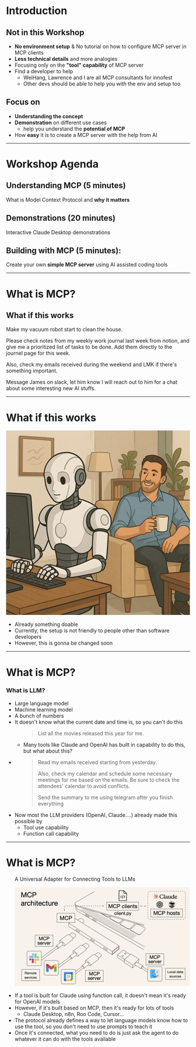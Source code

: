# <span class="text-blue-500">Introduction</span>

<v-clicks>

## <span class="text-amber-400">Not in this Workshop</span>
- **No environment setup** & No tutorial on how to configure MCP server in MCP clients
- **Less technical details** and more analogies
- Focusing only on the **"tool" capability** of MCP server
- Find a developer to help
  - <span class="text-green-400">WeiHang, Lawrence and I are all MCP consultants for innofest</span>
  - Other devs should be able to help you with the env and setup too

## <span class="text-amber-400">Focus on</span>
  - **Understanding the concept**
  - **Demonstration** on different use cases
    - help you understand the **potential of MCP**
  - How **easy** it is to create a MCP server with the help from AI

</v-clicks>

---

# <span class="text-blue-500">Workshop Agenda</span>

## <span class="text-amber-400">**Understanding MCP**</span> (5 minutes)
What is Model Context Protocol and **why it matters**

## <span class="text-amber-400">**Demonstrations**</span> (20 minutes)
Interactive Claude Desktop demonstrations

## <span class="text-amber-400">**Building with MCP**</span> (5 minutes):
Create your own **simple MCP server** using AI assisted coding tools

---

# <span class="text-blue-500">What is MCP?</span>

## <span class="text-amber-400">What if this works</span>

<v-clicks>
<div class="bg-gray-800 border-l-4 border-blue-500 p-4 my-4">

<span class='text-gray-300'>
<p></p>
<p>Make my vacuum robot start to clean the house.</p>
<p>Please check notes from my weekly work journal last week from notion, and give me a prioritized list of tasks to be done. Add them directly to the journel page for this week.</p>
<p>Also, check my emails received during the weekend and LMK if there's something important.</p>
<p>Message James on slack, let him know I will reach out to him for a chat about some interesting new AI stuffs.</p>
</span>

</div>

</v-clicks>

---

# <span class="text-blue-500">What if this works</span>

<div class="grid grid-cols-2 gap-4">
  <div class="flex items-center justify-center">
    <img src="/images/robot_working_human_looking.png" alt="Robot" class="w-full h-auto" />
  </div>
  <div>
    <ul>
      <li><span class="text-green-400">Already something doable</span></li>
      <li>Currently, the setup is <span class="text-red-400">not friendly</span> to people other than software developers</li>
      <li>However, this is <span class="text-green-400">gonna be changed soon</span></li>
    </ul>
  </div>
</div>

---

# <span class="text-blue-500">What is MCP?</span>

### <span class="text-amber-400">What is LLM?</span>

<v-clicks>
  <ul>
    <li><span class="text-green-400">Large language model</span></li>
    <li><span class="text-green-400">Machine learning model</span></li>
    <li><span class="text-green-400">A bunch of numbers</span></li>
    <li>It <span class="text-red-400">doesn't know</span> what the current date and time is, so you can't do this
      <ul>
          <blockquote class="text-amber-500 font-bold border-l-4 pl-4 border-amber-500">
            List all the movies released this year for me.
          </blockquote>
          <li>Many tools like Claude and OpenAI has <span class="text-green-400">built in capability</span> to do this, but what about this?</li>
      </ul>
    </li>
    <li>
      <ul>
          <blockquote class="text-amber-500 font-bold border-l-4 pl-4 border-amber-500">
            <p>Read my emails received starting from yesterday.</p>
            <p>Also, check my calendar and schedule some necessary meetings for me based on the emails. Be sure to check the attendees' calendar to avoid conflicts.</p>
            <p>Send the summary to me using telegram after you finish everything</p>
          </blockquote>
      </ul>
    </li>
    <li>Now most the LLM providers (OpenAI, Claude....) already made this possible by
      <ul>
        <li><span class="text-green-400">Tool use capability</span></li>
        <li><span class="text-green-400">Function call capability</span></li>
      </ul>
    </li>
  </ul>
</v-clicks>

---

# <span class="text-blue-500">What is MCP?</span>


<div class="grid grid-cols-2 gap-4">
  <div class="flex items-center justify-center">
    <ul>
      <p><span class="text-green-400 font-bold">A Universal Adapter for Connecting Tools to LLMs</span></p>
      <p><img src="/images/mcp_usb_adapter.png" alt="Robot" class="w-full h-auto" /></p>
    </ul>
  </div>
  <div><v-clicks>
    <ul>
      <li>If a tool is built for Claude using function call, it <span class="text-red-400">doesn't mean it's ready</span> for OpenAI models</li>
      <li>
        However, if it's built based on MCP, then it's <span class="text-green-400">ready for lots of tools</span>
        <ul>
          <li><span class="text-amber-400">Claude Desktop, n8n, Roo Code, Cursor...</span></li>
        </ul>
      </li>
      <li>The protocol already <span class="text-green-400">defines a way</span> to let language models know how to use the tool, so you don't need to use prompts to teach it</li>
      <li>Once it's connected, what you need to do is just <span class="text-green-400">ask the agent</span> to do whatever it can do with the tools available</li>
    </ul>
  </v-clicks></div>
</div>

